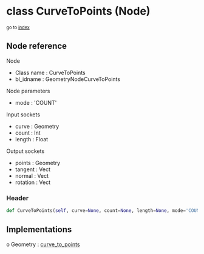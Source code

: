 # class CurveToPoints (Node)

<sub>go to [index](/docs/index.md)</sub>

## Node reference

Node
 - Class name : CurveToPoints
 - bl_idname : GeometryNodeCurveToPoints

Node parameters
 - mode : 'COUNT'

Input sockets
 - curve : Geometry
 - count : Int
 - length : Float

Output sockets
 - points : Geometry
 - tangent : Vect
 - normal : Vect
 - rotation : Vect

### Header

``` python
def CurveToPoints(self, curve=None, count=None, length=None, mode='COUNT', node_label=None, node_color=None):
```

## Implementations

o Geometry : [curve_to_points](/docs/GeoNodes_classes/Geometry.md#curve_to_points) 

